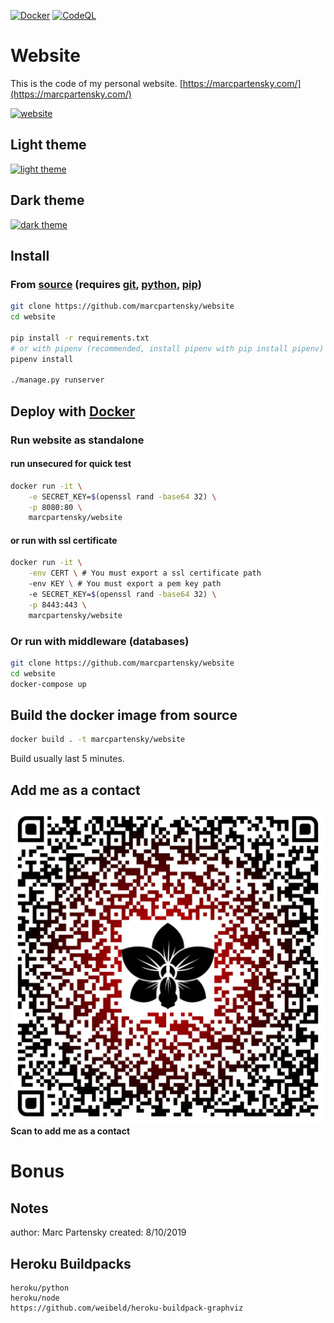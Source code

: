 [![Docker](https://github.com/MarcPartensky/Website/actions/workflows/docker-push.yml/badge.svg)](https://github.com/MarcPartensky/Website/actions/workflows/docker-push.yml)
[![CodeQL](https://github.com/MarcPartensky/Website/actions/workflows/codeql-analysis.yml/badge.svg)](https://github.com/MarcPartensky/Website/actions/workflows/codeql-analysis.yml)

# Website

This is the code of my personal website.
[https://marcpartensky.com/](https://marcpartensky.com/)

[![website](https://cdn.discordapp.com/attachments/507519157387132940/937471879776710676/website.png)](https://marcpartensky.com)


## Light theme
[![light theme](https://cdn.discordapp.com/attachments/507519157387132940/937472721015668766/website1.png)](https://marcpartensky.com)

## Dark theme
[![dark theme](https://cdn.discordapp.com/attachments/507519157387132940/937472943422849044/website2.png)](https://marcpartensky.com?theme=dark)

## Install

### From [source](https://github.com/MarcPartensky/Website) (requires [git](https://git-scm.com/), [python](https://www.python.org/), [pip](https://pip.pypa.io/en/stable/installing/))
```sh
git clone https://github.com/marcpartensky/website
cd website

pip install -r requirements.txt
# or with pipenv (recommended, install pipenv with pip install pipenv)
pipenv install

./manage.py runserver
```

## Deploy with [Docker](docker.com)

### Run website as standalone 

#### run unsecured for quick test
```sh
docker run -it \
	-e SECRET_KEY=$(openssl rand -base64 32) \
	-p 8080:80 \
	marcpartensky/website
```

#### or run with ssl certificate
```sh
docker run -it \
	-env CERT \ # You must export a ssl certificate path
	-env KEY \ # You must export a pem key path
	-e SECRET_KEY=$(openssl rand -base64 32) \
	-p 8443:443 \
	marcpartensky/website
```

### Or run with middleware (databases)
```sh
git clone https://github.com/marcpartensky/website
cd website
docker-compose up
```

## Build the docker image from source
```sh
docker build . -t marcpartensky/website
```
Build usually last 5 minutes.

## Add me as a contact
![qrcode](./static/qrcode.svg)
**Scan to add me as a contact**

# Bonus

## Notes
author: Marc Partensky
created: 8/10/2019

## Heroku Buildpacks

```
heroku/python
heroku/node
https://github.com/weibeld/heroku-buildpack-graphviz
```
